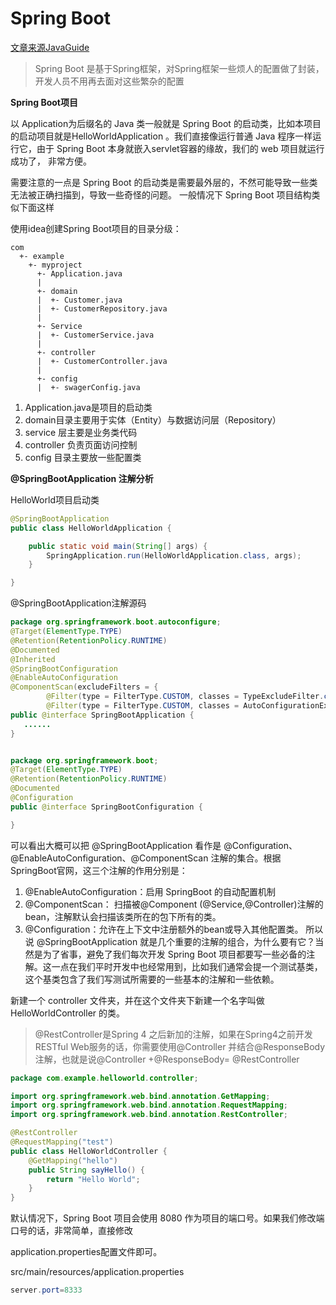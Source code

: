 # Spring Boot

[文章来源JavaGuide](https://github.com/Snailclimb/springboot-guide)

> Spring Boot 是基于Spring框架，对Spring框架一些烦人的配置做了封装，开发人员不用再去面对这些繁杂的配置

**Spring Boot项目**

以 Application为后缀名的 Java 类一般就是 Spring Boot 的启动类，比如本项目的启动项目就是HelloWorldApplication 。我们直接像运行普通 Java 程序一样运行它，由于 Spring Boot 本身就嵌入servlet容器的缘故，我们的 web 项目就运行成功了， 非常方便。

需要注意的一点是 Spring Boot 的启动类是需要最外层的，不然可能导致一些类无法被正确扫描到，导致一些奇怪的问题。 一般情况下 Spring Boot 项目结构类似下面这样

使用idea创建Spring Boot项目的目录分级：
```
com
  +- example
    +- myproject
      +- Application.java
      |
      +- domain
      |  +- Customer.java
      |  +- CustomerRepository.java
      |
      +- Service
      |  +- CustomerService.java
      |
      +- controller
      |  +- CustomerController.java
      |
      +- config
      |  +- swagerConfig.java
```
1. Application.java是项目的启动类
2. domain目录主要用于实体（Entity）与数据访问层（Repository）
3. service 层主要是业务类代码
4. controller 负责页面访问控制
5. config 目录主要放一些配置类

**@SpringBootApplication 注解分析**

HelloWorld项目启动类
```java
@SpringBootApplication
public class HelloWorldApplication {

	public static void main(String[] args) {
		SpringApplication.run(HelloWorldApplication.class, args);
	}

}
```

@SpringBootApplication注解源码
```java
package org.springframework.boot.autoconfigure;
@Target(ElementType.TYPE)
@Retention(RetentionPolicy.RUNTIME)
@Documented
@Inherited
@SpringBootConfiguration
@EnableAutoConfiguration
@ComponentScan(excludeFilters = {
		@Filter(type = FilterType.CUSTOM, classes = TypeExcludeFilter.class),
		@Filter(type = FilterType.CUSTOM, classes = AutoConfigurationExcludeFilter.class) })
public @interface SpringBootApplication {
   ......
}


package org.springframework.boot;
@Target(ElementType.TYPE)
@Retention(RetentionPolicy.RUNTIME)
@Documented
@Configuration
public @interface SpringBootConfiguration {

}
```

可以看出大概可以把 @SpringBootApplication 看作是 @Configuration、@EnableAutoConfiguration、@ComponentScan 注解的集合。根据 SpringBoot官网，这三个注解的作用分别是：

1. @EnableAutoConfiguration：启用 SpringBoot 的自动配置机制
2. @ComponentScan： 扫描被@Component (@Service,@Controller)注解的bean，注解默认会扫描该类所在的包下所有的类。
3. @Configuration：允许在上下文中注册额外的bean或导入其他配置类。
所以说 @SpringBootApplication 就是几个重要的注解的组合，为什么要有它？当然是为了省事，避免了我们每次开发 Spring Boot 项目都要写一些必备的注解。这一点在我们平时开发中也经常用到，比如我们通常会提一个测试基类，这个基类包含了我们写测试所需要的一些基本的注解和一些依赖。

新建一个 controller 文件夹，并在这个文件夹下新建一个名字叫做 HelloWorldController 的类。

> @RestController是Spring 4 之后新加的注解，如果在Spring4之前开发 RESTful Web服务的话，你需要使用@Controller 并结合@ResponseBody注解，也就是说@Controller +@ResponseBody= @RestController

```java
package com.example.helloworld.controller;

import org.springframework.web.bind.annotation.GetMapping;
import org.springframework.web.bind.annotation.RequestMapping;
import org.springframework.web.bind.annotation.RestController;

@RestController
@RequestMapping("test")
public class HelloWorldController {
    @GetMapping("hello")
    public String sayHello() {
        return "Hello World";
    }
}
```

默认情况下，Spring Boot 项目会使用 8080 作为项目的端口号。如果我们修改端口号的话，非常简单，直接修改

application.properties配置文件即可。

src/main/resources/application.properties
```java
server.port=8333
```